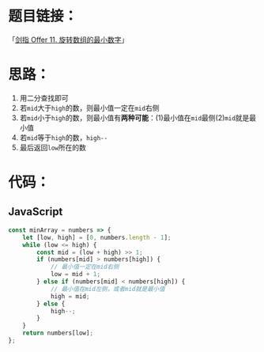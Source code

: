 # 题目链接：

「[剑指 Offer 11. 旋转数组的最小数字](https://leetcode-cn.com/problems/xuan-zhuan-shu-zu-de-zui-xiao-shu-zi-lcof/)」

# 思路：

1. 用二分查找即可
2. 若`mid`大于`high`的数，则最小值一定在`mid`右侧
3. 若`mid`小于`high`的数，则最小值有**两种可能**：(1)最小值在`mid`最侧(2)`mid`就是最小值
4. 若`mid`等于`high`的数，`high--`
5. 最后返回`low`所在的数

# 代码：

## JavaScript

```javascript
const minArray = numbers => {
    let [low, high] = [0, numbers.length - 1];
    while (low <= high) {
        const mid = (low + high) >> 1;
        if (numbers[mid] > numbers[high]) {
            // 最小值一定在mid右侧
            low = mid + 1;
        } else if (numbers[mid] < numbers[high]) {
            // 最小值在mid左侧，或者mid就是最小值
            high = mid;
        } else {
            high--;
        }
    }
    return numbers[low];
};
```


